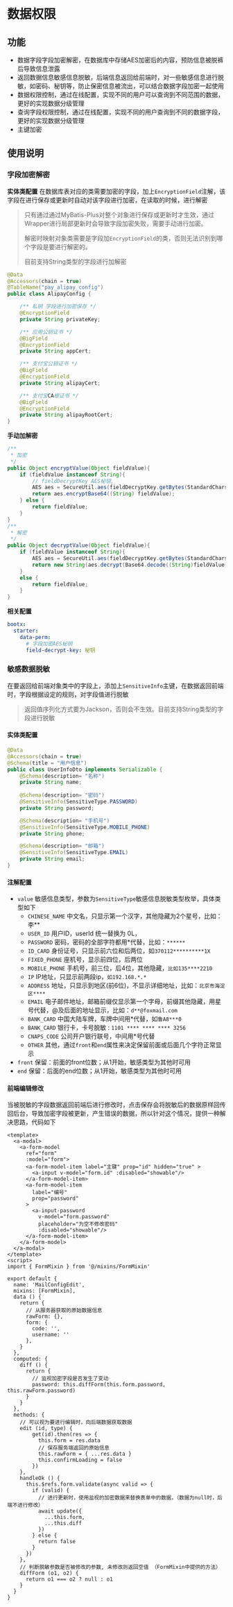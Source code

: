 # 数据权限
## 功能
- 数据字段字段加密解密，在数据库中存储AES加密后的内容，预防信息被脱裤后导致信息泄露
- 返回数据信息敏感信息脱敏，后端信息返回给前端时，对一些敏感信息进行脱敏，如密码、秘钥等，防止保密信息被流出，可以结合数据字段加密一起使用
- 数据权限控制，通过在线配置，实现不同的用户可以查询到不同范围的数据，更好的实现数据分级管理
- 查询字段权限控制，通过在线配置，实现不同的用户查询到不同的数据字段，更好的实现数据分级管理
- 主键加密
## 使用说明
### 字段加密解密
**实体类配置**
​	在数据库表对应的类需要加密的字段，加上`EncryptionField`注解，该字段在进行保存或更新时自动对该字段进行加密，在读取的时候，进行解密

> 只有通过通过MyBatis-Plus对整个对象进行保存或更新时才生效，通过Wrapper进行局部更新时会导致字段加密失败，需要手动进行加密。
>
> 解密时映射对象类需要是字段加`EncryptionField`的类，否则无法识别到哪个字段是要进行解密的。
>
> 目前支持String类型的字段进行加解密

```java
@Data
@Accessors(chain = true)
@TableName("pay_alipay_config")
public class AlipayConfig {

    /** 私钥 字段进行加密保存 */
    @EncryptionField
    private String privateKey;

    /** 应用公钥证书 */
    @BigField
    @EncryptionField
    private String appCert;

    /** 支付宝公钥证书 */
    @BigField
    @EncryptionField
    private String alipayCert;

    /** 支付宝CA根证书 */
    @BigField
    @EncryptionField
    private String alipayRootCert;
}
```

**手动加解密**

```java
/**
 * 加密
 */
public Object encryptValue(Object fieldValue){
    if (fieldValue instanceof String){
        // fieldDecryptKey AES秘钥, 
        AES aes = SecureUtil.aes(fieldDecryptKey.getBytes(StandardCharsets.UTF_8));
        return aes.encryptBase64((String) fieldValue);
    } else {
        return fieldValue;
    }
}
/**
 * 解密
 */
public Object decryptValue(Object fieldValue){
    if (fieldValue instanceof String){
        AES aes = SecureUtil.aes(fieldDecryptKey.getBytes(StandardCharsets.UTF_8));
        return new String(aes.decrypt(Base64.decode((String)fieldValue)),StandardCharsets.UTF_8);
    }
    else {
        return fieldValue;
    }
}
```

**相关配置**

```yaml
bootx:
  starter:
    data-perm:
      # 字段加密AES秘钥
      field-decrypt-key: 秘钥
```

### 敏感数据脱敏

​	在要返回给前端对象类中的字段上，添加上`SensitiveInfo`主键，在数据返回前端时，字段根据设定的规则，对字段值进行脱敏

> 返回值序列化方式要为Jackson，否则会不生效。目前支持String类型的字段进行脱敏

#### 实体类配置

```java
@Data
@Accessors(chain = true)
@Schema(title = "用户信息")
public class UserInfoDto implements Serializable {
	@Schema(description= "名称")
    private String name;
    
    @Schema(description= "密码")
    @SensitiveInfo(SensitiveType.PASSWORD)
    private String password;

    @Schema(description= "手机号")
    @SensitiveInfo(SensitiveType.MOBILE_PHONE)
    private String phone;

    @Schema(description= "邮箱")
    @SensitiveInfo(SensitiveType.EMAIL)
    private String email;
}
```

#### 注解配置

- `value` 敏感信息类型，参数为`SensitiveType`敏感信息脱敏类型枚举，具体类型如下
  - `CHINESE_NAME` 中文名，只显示第一个汉字，其他隐藏为2个星号，比如：李**
  - `USER_ID` 用户ID，userId 统一替换为 0L，
  - `PASSWORD` 密码，密码的全部字符都用*代替，比如：`******`
  - `ID_CARD` 身份证号，只显示前六位和后两位，如`370112**********1X`
  - `FIXED_PHONE` 座机号，显示前四位，后两位
  - `MOBILE_PHONE` 手机号，前三位，后4位，其他隐藏，`比如135****2210`
  - `IP` IP地址，只显示前两段ip，`如192.168.*.*`
  - `ADDRESS` 地址，只显示到地区(前6位)，不显示详细地址，比如：`北京市海淀区****`
  - `EMAIL` 电子邮件地址，邮箱前缀仅显示第一个字母，前缀其他隐藏，用星号代替，@及后面的地址显示，比如：`d**@foxmail.com`
  - `BANK_CARD` 中国大陆车牌，车牌中间用\*代替，如`鲁A8***0`
  - `BANK_CARD` 银行卡，卡号脱敏 : `1101 **** **** **** 3256`
  - `CNAPS_CODE` 公司开户银行联号，中间用*号代替
  - `OTHER` 其他，通过`front`和`end`属性来决定保留前面或后面几个字符正常显示
- `front` 保留：前面的front位数；从1开始，敏感类型为其他时可用
- `end` 保留：后面的end位数；从1开始，敏感类型为其他时可用

#### 前端编辑修改

​	当被脱敏的字段数据返回前端后进行修改时，点击保存会将脱敏后的数据原样回传回后台，导致加密字段被更新，产生错误的数据，所以针对这个情况，提供一种解决思路，代码如下

```vue
<template>
  <a-modal>
    <a-form-model
      ref="form"
      :model="form">
      <a-form-model-item label="主键" prop="id" hidden="true" >
        <a-input v-model="form.id" :disabled="showable"/>
      </a-form-model-item>
      <a-form-model-item
        label="编号"
        prop="password"
      >
        <a-input-password
          v-model="form.password"
          placeholder="为空不修改密码"
          :disabled="showable"/>
      </a-form-model-item>
    </a-form-model>
  </a-modal>
</template>
<script>
import { FormMixin } from '@/mixins/FormMixin'
    
export default {
  name: 'MailConfigEdit',
  mixins: [FormMixin],
  data () {
    return {
      // 从服务器获取的原始数据信息
      rawForm: {},
      form: {
        code: '',
        username: ''
      },
    }
  },
  computed: {
    diff () {
      return {
        // 监视加密字段是否发生了变动
        password: this.diffForm(this.form.password, this.rawForm.password)
      }
    }
  },
  methods: {
    // 可以视为要进行编辑时，向后端数据获取数据
    edit (id, type) {
        get(id).then(res => {
          this.form = res.data
          // 保存服务端返回的原始信息
          this.rawForm = { ...res.data }
          this.confirmLoading = false
        })
    },
    handleOk () {
      this.$refs.form.validate(async valid => {
        if (valid) {
          // 进行更新时，使用监视的加密数据来替换表单中的数据，（数据为null时，后端不进行修改）
          await update({
            ...this.form,
            ...this.diff
          })
        } else {
          return false
        }
      })
    },
    // 判断脱敏参数是否被修改的参数, 未修改则返回空值 （FormMixin中提供的方法）
    diffForm (o1, o2) {
      return o1 === o2 ? null : o1
    }
  }
}
```

